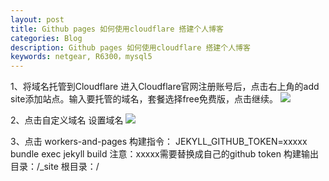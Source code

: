 ```yaml
---
layout: post
title: Github pages 如何使用cloudflare 搭建个人博客
categories: Blog
description: Github pages 如何使用cloudflare 搭建个人博客 
keywords: netgear, R6300，mysql5
---
```

1、将域名托管到Cloudflare
进入Cloudflare官网注册账号后，点击右上角的add site添加站点。输入要托管的域名，套餐选择free免费版，点击继续。
![](/cloudflare-domain-name.png)

2、点击自定义域名 设置域名
![](/cloudflare-domain-name-1.png)

3、点击 workers-and-pages
构建指令： JEKYLL_GITHUB_TOKEN=xxxxx bundle exec jekyll build
注意：xxxxx需要替换成自己的github token
构建输出目录：/_site
根目录：/


